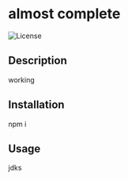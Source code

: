 # almost complete
  ![License](https://img.shields.io/badge/License-MIT-blue)

## Description
working 
## Installation
npm i
## Usage
jdks
